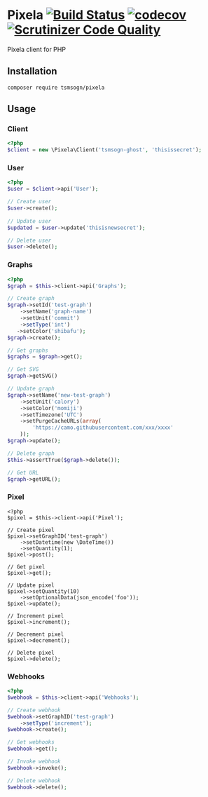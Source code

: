 # Pixela [![Build Status](https://travis-ci.org/tsmsogn/Pixela.svg?branch=master)](https://travis-ci.org/tsmsogn/Pixela) [![codecov](https://codecov.io/gh/tsmsogn/Pixela/branch/master/graph/badge.svg)](https://codecov.io/gh/tsmsogn/Pixela) [![Scrutinizer Code Quality](https://scrutinizer-ci.com/g/tsmsogn/Pixela/badges/quality-score.png?b=master)](https://scrutinizer-ci.com/g/tsmsogn/Pixela/?branch=master)

Pixela client for PHP

## Installation

```shell
composer require tsmsogn/pixela
```

## Usage

### Client

```php
<?php
$client = new \Pixela\Client('tsmsogn-ghost', 'thisissecret');
```

### User

```php
<?php
$user = $client->api('User');

// Create user
$user->create();
        
// Update user
$updated = $user->update('thisisnewsecret');

// Delete user
$user->delete();
```

### Graphs

```php
<?php
$graph = $this->client->api('Graphs');

// Create graph
$graph->setId('test-graph')
    ->setName('graph-name')
    ->setUnit('commit')
    ->setType('int')
   ->setColor('shibafu');
$graph->create();

// Get graphs
$graphs = $graph->get();

// Get SVG
$graph->getSVG()

// Update graph
$graph->setName('new-test-graph')
    ->setUnit('calory')
    ->setColor('momiji')
    ->setTimezone('UTC')
    ->setPurgeCacheURLs(array(
        'https://camo.githubusercontent.com/xxx/xxxx'
    ));
$graph->update();

// Delete graph
$this->assertTrue($graph->delete());

// Get URL
$graph->getURL();
```

### Pixel

```
<?php
$pixel = $this->client->api('Pixel');

// Create pixel
$pixel->setGraphID('test-graph')
    ->setDatetime(new \DateTime())
    ->setQuantity(1);
$pixel->post();

// Get pixel
$pixel->get();

// Update pixel
$pixel->setQuantity(10)
    ->setOptionalData(json_encode('foo'));
$pixel->update();

// Increment pixel
$pixel->increment();

// Decrement pixel
$pixel->decrement();

// Delete pixel
$pixel->delete();
```

### Webhooks

```php
<?php
$webhook = $this->client->api('Webhooks');

// Create webhook
$webhook->setGraphID('test-graph')
    ->setType('increment');
$webhook->create();

// Get webhooks
$webhook->get();

// Invoke webhook
$webhook->invoke();

// Delete webhook
$webhook->delete();
```
